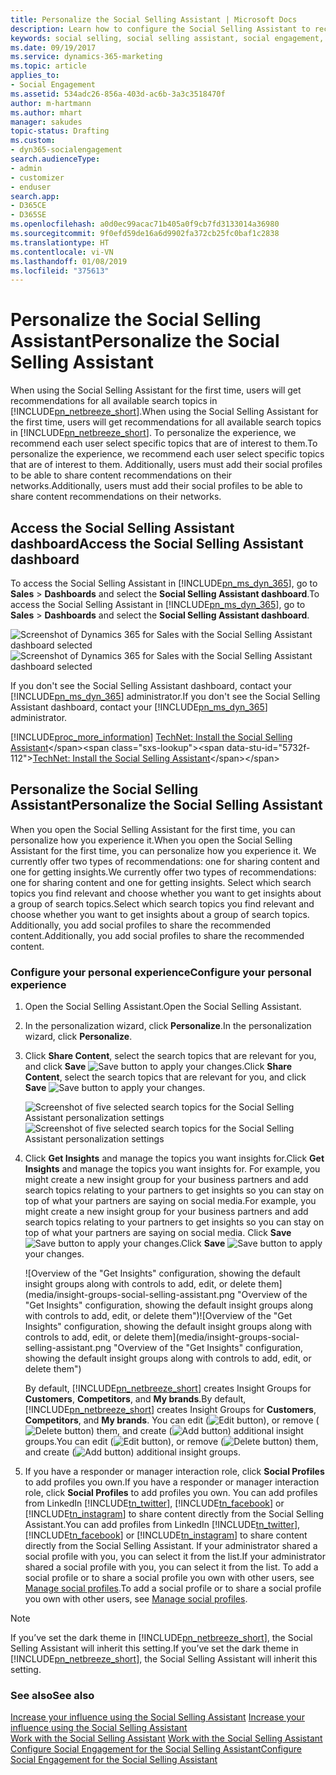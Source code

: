 ```yaml
---
title: Personalize the Social Selling Assistant | Microsoft Docs
description: Learn how to configure the Social Selling Assistant to receive personalized recommendations.
keywords: social selling, social selling assistant, social engagement, personalization, social sales
ms.date: 09/19/2017
ms.service: dynamics-365-marketing
ms.topic: article
applies_to:
- Social Engagement
ms.assetid: 534adc26-856a-403d-ac6b-3a3c3518470f
author: m-hartmann
ms.author: mhart
manager: sakudes
topic-status: Drafting
ms.custom:
- dyn365-socialengagement
search.audienceType:
- admin
- customizer
- enduser
search.app:
- D365CE
- D365SE
ms.openlocfilehash: a0d0ec99acac71b405a0f9cb7fd3133014a36980
ms.sourcegitcommit: 9f0efd59de16a6d9902fa372cb25fc0baf1c2838
ms.translationtype: HT
ms.contentlocale: vi-VN
ms.lasthandoff: 01/08/2019
ms.locfileid: "375613"
---
```

# <a name="personalize-the-social-selling-assistant"></a><span data-ttu-id="5732f-104">Personalize the Social Selling Assistant</span><span class="sxs-lookup"><span data-stu-id="5732f-104">Personalize the Social Selling Assistant</span></span>
<span data-ttu-id="5732f-105">When using the Social Selling Assistant for the first time, users will get recommendations for all available search topics in [!INCLUDE[pn_netbreeze_short](../includes/pn-social-engagement-short.md)].</span><span class="sxs-lookup"><span data-stu-id="5732f-105">When using the Social Selling Assistant for the first time, users will get recommendations for all available search topics in [!INCLUDE[pn_netbreeze_short](../includes/pn-social-engagement-short.md)].</span></span> <span data-ttu-id="5732f-106">To personalize the experience, we recommend each user select specific topics that are of interest to them.</span><span class="sxs-lookup"><span data-stu-id="5732f-106">To personalize the experience, we recommend each user select specific topics that are of interest to them.</span></span> <span data-ttu-id="5732f-107">Additionally, users must add their social profiles to be able to share content recommendations on their networks.</span><span class="sxs-lookup"><span data-stu-id="5732f-107">Additionally, users must add their social profiles to be able to share content recommendations on their networks.</span></span>  
  
## <a name="access-the-social-selling-assistant-dashboard"></a><span data-ttu-id="5732f-108">Access the Social Selling Assistant dashboard</span><span class="sxs-lookup"><span data-stu-id="5732f-108">Access the Social Selling Assistant dashboard</span></span>  
 <span data-ttu-id="5732f-109">To access the Social Selling Assistant in [!INCLUDE[pn_ms_dyn_365](../includes/pn-ms-dyn-365.md)], go to **Sales** > **Dashboards** and select the **Social Selling Assistant dashboard**.</span><span class="sxs-lookup"><span data-stu-id="5732f-109">To access the Social Selling Assistant in [!INCLUDE[pn_ms_dyn_365](../includes/pn-ms-dyn-365.md)], go to **Sales** > **Dashboards** and select the **Social Selling Assistant dashboard**.</span></span>  
  
 <span data-ttu-id="5732f-110">![Screenshot of Dynamics 365 for Sales with the Social Selling Assistant dashboard selected](media/dashboard-social-selling-assistant.png "Screenshot of Dynamics 365 for Sales with the Social Selling Assistant dashboard selected")</span><span class="sxs-lookup"><span data-stu-id="5732f-110">![Screenshot of Dynamics 365 for Sales with the Social Selling Assistant dashboard selected](media/dashboard-social-selling-assistant.png "Screenshot of Dynamics 365 for Sales with the Social Selling Assistant dashboard selected")</span></span>  
  
 <span data-ttu-id="5732f-111">If you don't see the Social Selling Assistant dashboard, contact your [!INCLUDE[pn_ms_dyn_365](../includes/pn-ms-dyn-365.md)] administrator.</span><span class="sxs-lookup"><span data-stu-id="5732f-111">If you don't see the Social Selling Assistant dashboard, contact your [!INCLUDE[pn_ms_dyn_365](../includes/pn-ms-dyn-365.md)] administrator.</span></span>  
  
 [!INCLUDE[proc_more_information](../includes/proc-more-information.md)] <span data-ttu-id="5732f-112">[TechNet: Install the Social Selling Assistant](https://technet.microsoft.com/library/mt793319\(CRM.8\).aspx)</span><span class="sxs-lookup"><span data-stu-id="5732f-112">[TechNet: Install the Social Selling Assistant](https://technet.microsoft.com/library/mt793319\(CRM.8\).aspx)</span></span>  
  
## <a name="personalize-the-social-selling-assistant"></a><span data-ttu-id="5732f-113">Personalize the Social Selling Assistant</span><span class="sxs-lookup"><span data-stu-id="5732f-113">Personalize the Social Selling Assistant</span></span>  
 <span data-ttu-id="5732f-114">When you open the Social Selling Assistant for the first time, you can personalize how you experience it.</span><span class="sxs-lookup"><span data-stu-id="5732f-114">When you open the Social Selling Assistant for the first time, you can personalize how you experience it.</span></span> <span data-ttu-id="5732f-115">We currently offer two types of recommendations: one for sharing content and one for getting insights.</span><span class="sxs-lookup"><span data-stu-id="5732f-115">We currently offer two types of recommendations: one for sharing content and one for getting insights.</span></span> <span data-ttu-id="5732f-116">Select which search topics you find relevant and choose whether you want to get insights about a group of search topics.</span><span class="sxs-lookup"><span data-stu-id="5732f-116">Select which search topics you find relevant and choose whether you want to get insights about a group of search topics.</span></span> <span data-ttu-id="5732f-117">Additionally, you add social profiles to share the recommended content.</span><span class="sxs-lookup"><span data-stu-id="5732f-117">Additionally, you add social profiles to share the recommended content.</span></span>  
  
### <a name="configure-your-personal-experience"></a><span data-ttu-id="5732f-118">Configure your personal experience</span><span class="sxs-lookup"><span data-stu-id="5732f-118">Configure your personal experience</span></span>  
  
1. <span data-ttu-id="5732f-119">Open the Social Selling Assistant.</span><span class="sxs-lookup"><span data-stu-id="5732f-119">Open the Social Selling Assistant.</span></span>  
  
2. <span data-ttu-id="5732f-120">In the personalization wizard, click **Personalize**.</span><span class="sxs-lookup"><span data-stu-id="5732f-120">In the personalization wizard, click **Personalize**.</span></span>  
  
3. <span data-ttu-id="5732f-121">Click **Share Content**, select the search topics that are relevant for you, and click **Save** ![Save button](media/save-icon.png "Save button") to apply your changes.</span><span class="sxs-lookup"><span data-stu-id="5732f-121">Click **Share Content**, select the search topics that are relevant for you, and click **Save** ![Save button](media/save-icon.png "Save button") to apply your changes.</span></span>  
  
   <span data-ttu-id="5732f-122">![Screenshot of five selected search topics for the Social Selling Assistant personalization settings](media/select-search-topics-social-selling-assistant.png "Screenshot of five selected search topics for the Social Selling Assistant personalization settings")</span><span class="sxs-lookup"><span data-stu-id="5732f-122">![Screenshot of five selected search topics for the Social Selling Assistant personalization settings](media/select-search-topics-social-selling-assistant.png "Screenshot of five selected search topics for the Social Selling Assistant personalization settings")</span></span>  
  
4. <span data-ttu-id="5732f-123">Click **Get Insights** and manage the topics you want insights for.</span><span class="sxs-lookup"><span data-stu-id="5732f-123">Click **Get Insights** and manage the topics you want insights for.</span></span> <span data-ttu-id="5732f-124">For example, you might create a new insight group for your business partners and add search topics relating to your partners to get insights so you can stay on top of what your partners are saying on social media.</span><span class="sxs-lookup"><span data-stu-id="5732f-124">For example, you might create a new insight group for your business partners and add search topics relating to your partners to get insights so you can stay on top of what your partners are saying on social media.</span></span> <span data-ttu-id="5732f-125">Click **Save** ![Save button](media/save-icon.png "Save button") to apply your changes.</span><span class="sxs-lookup"><span data-stu-id="5732f-125">Click **Save** ![Save button](media/save-icon.png "Save button") to apply your changes.</span></span>  
  
   <span data-ttu-id="5732f-126">![Overview of the "Get Insights" configuration, showing the default insight groups along with controls to add, edit, or delete them](media/insight-groups-social-selling-assistant.png "Overview of the "Get Insights" configuration, showing the default insight groups along with controls to add, edit, or delete them")</span><span class="sxs-lookup"><span data-stu-id="5732f-126">![Overview of the "Get Insights" configuration, showing the default insight groups along with controls to add, edit, or delete them](media/insight-groups-social-selling-assistant.png "Overview of the "Get Insights" configuration, showing the default insight groups along with controls to add, edit, or delete them")</span></span>  
  
    <span data-ttu-id="5732f-127">By default, [!INCLUDE[pn_netbreeze_short](../includes/pn-social-engagement-short.md)] creates Insight Groups for **Customers**, **Competitors**, and **My brands**.</span><span class="sxs-lookup"><span data-stu-id="5732f-127">By default, [!INCLUDE[pn_netbreeze_short](../includes/pn-social-engagement-short.md)] creates Insight Groups for **Customers**, **Competitors**, and **My brands**.</span></span> <span data-ttu-id="5732f-128">You can edit (![Edit button](media/edit-icon.png "Edit button")), or remove (![Delete button](media/trashbin-icon.png "Delete button")) them, and create (![Add button](media/add-icon.png "Add button")) additional insight groups.</span><span class="sxs-lookup"><span data-stu-id="5732f-128">You can edit (![Edit button](media/edit-icon.png "Edit button")), or remove (![Delete button](media/trashbin-icon.png "Delete button")) them, and create (![Add button](media/add-icon.png "Add button")) additional insight groups.</span></span>  
  
5. <span data-ttu-id="5732f-129">If you have a responder or manager interaction role, click **Social Profiles** to add profiles you own.</span><span class="sxs-lookup"><span data-stu-id="5732f-129">If you have a responder or manager interaction role, click **Social Profiles** to add profiles you own.</span></span> <span data-ttu-id="5732f-130">You can add profiles from LinkedIn [!INCLUDE[tn_twitter](../includes/tn-twitter.md)], [!INCLUDE[tn_facebook](../includes/tn-facebook.md)] or [!INCLUDE[tn_instagram](../includes/tn-instagram.md)] to share content directly from the Social Selling Assistant.</span><span class="sxs-lookup"><span data-stu-id="5732f-130">You can add profiles from LinkedIn [!INCLUDE[tn_twitter](../includes/tn-twitter.md)], [!INCLUDE[tn_facebook](../includes/tn-facebook.md)] or [!INCLUDE[tn_instagram](../includes/tn-instagram.md)] to share content directly from the Social Selling Assistant.</span></span> <span data-ttu-id="5732f-131">If your administrator shared a social profile with you, you can select it from the list.</span><span class="sxs-lookup"><span data-stu-id="5732f-131">If your administrator shared a social profile with you, you can select it from the list.</span></span> <span data-ttu-id="5732f-132">To add a social profile or to share a social profile you own with other users, see [Manage social profiles](manage-social-profiles.md).</span><span class="sxs-lookup"><span data-stu-id="5732f-132">To add a social profile or to share a social profile you own with other users, see [Manage social profiles](manage-social-profiles.md).</span></span>  
  
> [!NOTE]
>  <span data-ttu-id="5732f-133">If you’ve set the dark theme in [!INCLUDE[pn_netbreeze_short](../includes/pn-social-engagement-short.md)], the Social Selling Assistant will inherit this setting.</span><span class="sxs-lookup"><span data-stu-id="5732f-133">If you’ve set the dark theme in [!INCLUDE[pn_netbreeze_short](../includes/pn-social-engagement-short.md)], the Social Selling Assistant will inherit this setting.</span></span>  
  
### <a name="see-also"></a><span data-ttu-id="5732f-134">See also</span><span class="sxs-lookup"><span data-stu-id="5732f-134">See also</span></span>  
 <span data-ttu-id="5732f-135">[Increase your influence using the Social Selling Assistant](social-selling-assistant-overview.md) </span><span class="sxs-lookup"><span data-stu-id="5732f-135">[Increase your influence using the Social Selling Assistant](social-selling-assistant-overview.md) </span></span>  
 <span data-ttu-id="5732f-136">[Work with the Social Selling Assistant](work-with-social-selling-assistant.md) </span><span class="sxs-lookup"><span data-stu-id="5732f-136">[Work with the Social Selling Assistant](work-with-social-selling-assistant.md) </span></span>  
 [<span data-ttu-id="5732f-137">Configure Social Engagement for the Social Selling Assistant</span><span class="sxs-lookup"><span data-stu-id="5732f-137">Configure Social Engagement for the Social Selling Assistant</span></span>](configure-social-selling-assistant.md)
